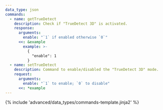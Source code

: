 ```yaml
---
data_type: json
commands:
  - name: getTrueDetect
    description: Check if "TrueDetect 3D" is activated.
    response:
      arguments:
        enable: "`1` if enabled otherwise `0`"
      <<: &example
        example: >-
          {
            "enable": 1
          }
  - name: setTrueDetect
    description: Command to enable/disabled the "TrueDetect 3D" mode.
    request:
      arguments:
        enable: "`1` to enable; `0` to disable"
      <<: *example
---
```


{% include 'advanced/data_types/commands-template.jinja2' %}
